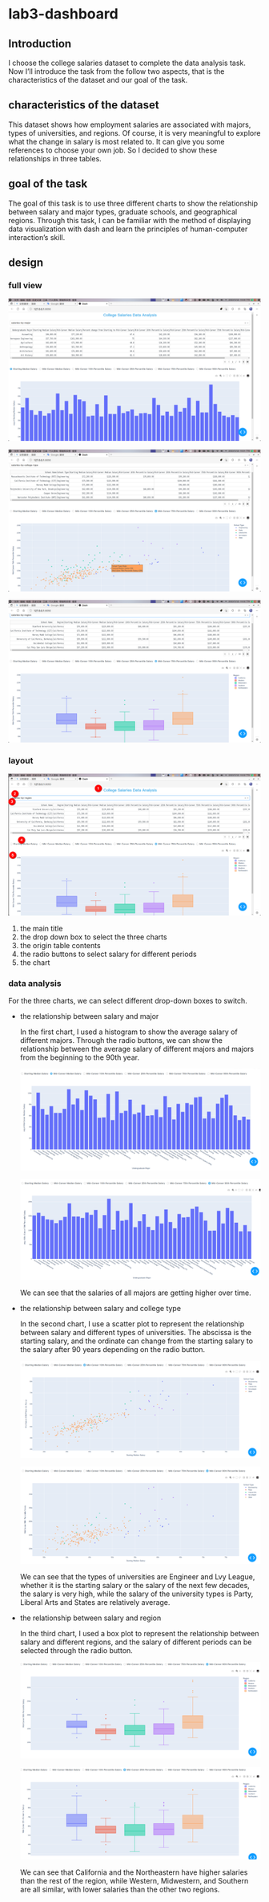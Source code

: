 # lab3-dashboard

## Introduction

I choose the college salaries dataset to complete the data analysis task. Now I’ll introduce the task from the follow two aspects, that is the characteristics of the dataset and our goal of the task.

## characteristics of the dataset

This dataset shows how employment salaries are associated with majors, types of universities, and regions. Of course, it is very meaningful to explore what the change in salary is most related to. It can give you some references to choose your own job. So I decided to show these relationships in three tables.

## goal of the task

The goal of this task is to use three different charts to show the relationship between salary and major types, graduate schools, and geographical regions. Through this task, I can be familiar with the method of displaying data visualization with dash and learn the principles of human-computer interaction’s skill.

## design

### full view

![image-20230522220106184](https://raw.githubusercontent.com/luxingzhi27/picture/main/image-20230522220106184.png)

![image-20230522220150981](https://raw.githubusercontent.com/luxingzhi27/picture/main/image-20230522220150981.png)

![image-20230522220221649](https://raw.githubusercontent.com/luxingzhi27/picture/main/image-20230522220221649.png)

### layout

![image-20230522220346606](https://raw.githubusercontent.com/luxingzhi27/picture/main/image-20230522220346606.png)

1. the main title
2. the drop down box to select the three charts
3. the origin table contents
4. the radio buttons to select salary for different periods
5. the chart

### data analysis

For the three charts, we can select different drop-down boxes to switch. 

- the relationship between salary and major

  In the first chart, I used a histogram to show the average salary of different majors. Through the radio buttons, we can show the relationship between the average salary of different majors and majors from the beginning to the 90th year.

  ![Screenshot_20230522_221247](https://raw.githubusercontent.com/luxingzhi27/picture/main/Screenshot_20230522_221247.png)

  ![Screenshot_20230522_221330](https://raw.githubusercontent.com/luxingzhi27/picture/main/Screenshot_20230522_221330.png)

  We can see that the salaries of all majors are getting higher over time.

- the relationship between salary and college type

  In the second chart, I use a scatter plot to represent the relationship between salary and different types of universities. The abscissa is the starting salary, and the ordinate can change from the starting salary to the salary after 90 years depending on the radio button.

  ![Screenshot_20230522_222031](https://raw.githubusercontent.com/luxingzhi27/picture/main/Screenshot_20230522_222031.png)
  
  ![Screenshot_20230522_222159](https://raw.githubusercontent.com/luxingzhi27/picture/main/Screenshot_20230522_222159.png)
  
  We can see that the types of universities are Engineer and Lvy League, whether it is the starting salary or the salary of the next few decades, the salary is very high, while the salary of the university types is Party, Liberal Arts and States are relatively average.
  
- the relationship between salary and region
  
  In the third chart, I used a box plot to represent the relationship between salary and different regions, and the salary of different periods can be selected through the radio button.
  
  ![Screenshot_20230522_222914](https://raw.githubusercontent.com/luxingzhi27/picture/main/Screenshot_20230522_222914.png)
  
  ![Screenshot_20230522_222958](https://raw.githubusercontent.com/luxingzhi27/picture/main/Screenshot_20230522_222958.png)
  
  We can see that California and the Northeastern have higher salaries than the rest of the region, while Western, Midwestern, and Southern are all similar, with lower salaries than the other two regions.
  
  
